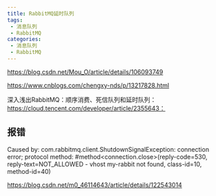 ```yaml
---
title: RabbitMQ延时队列
tags:
 - 消息队列
 - RabbitMQ
categories: 
 - 消息队列
 - RabbitMQ
---
```




















https://blog.csdn.net/Mou_O/article/details/106093749

https://www.cnblogs.com/chengxy-nds/p/13217828.html

深入浅出RabbitMQ：顺序消费、死信队列和延时队列：https://cloud.tencent.com/developer/article/2355643：







## 报错

Caused by: com.rabbitmq.client.ShutdownSignalException: connection error; protocol method: #method<connection.close>(reply-code=530, reply-text=NOT_ALLOWED - vhost my-rabbit not found, class-id=10, method-id=40)

https://blog.csdn.net/m0_46114643/article/details/122543014











